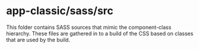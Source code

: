 # app-classic/sass/src

This folder contains SASS sources that mimic the component-class hierarchy. These files
are gathered in to a build of the CSS based on classes that are used by the build.
